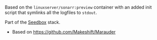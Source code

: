 Based on the `linuxserver/sonarr:preview` container with an added init script that symlinks all the logfiles to `stdout`.

Part of the [Seedbox](https://github.com/edifus/seedbox) stack.

* Based on https://github.com/Makeshift/Marauder